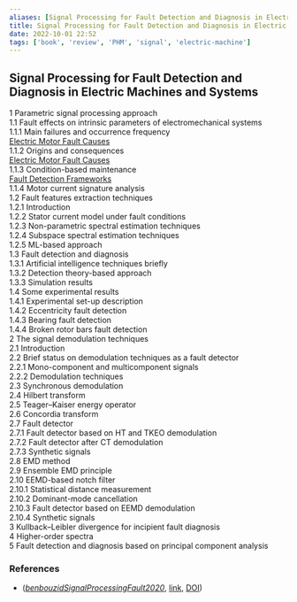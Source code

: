 ```yaml
---
aliases: [Signal Processing for Fault Detection and Diagnosis in Electric Machines and Systems]
title: Signal Processing for Fault Detection and Diagnosis in Electric Machines and Systems
date: 2022-10-01 22:52
tags: ['book', 'review', 'PHM', 'signal', 'electric-machine']
---
```


## Signal Processing for Fault Detection and Diagnosis in Electric Machines and Systems

1 Parametric signal processing approach  
1.1 Fault effects on intrinsic parameters of electromechanical systems  
1.1.1 Main failures and occurrence frequency  
[Electric Motor Fault Causes](../motor-fault/electric-motor-fault-cause.md)  
1.1.2 Origins and consequences  
[Electric Motor Fault Causes](../motor-fault/electric-motor-fault-cause.md)  
1.1.3 Condition-based maintenance  
[Fault Detection Frameworks](../PHM/fault-detection-framework.md)  
1.1.4 Motor current signature analysis  
1.2 Fault features extraction techniques  
1.2.1 Introduction  
1.2.2 Stator current model under fault conditions  
1.2.3 Non-parametric spectral estimation techniques  
1.2.4 Subspace spectral estimation techniques  
1.2.5 ML-based approach  
1.3 Fault detection and diagnosis  
1.3.1 Artificial intelligence techniques briefly  
1.3.2 Detection theory-based approach  
1.3.3 Simulation results  
1.4 Some experimental results  
1.4.1 Experimental set-up description  
1.4.2 Eccentricity fault detection  
1.4.3 Bearing fault detection  
1.4.4 Broken rotor bars fault detection  
2 The signal demodulation techniques  
2.1 Introduction  
2.2 Brief status on demodulation techniques as a fault detector  
2.2.1 Mono-component and multicomponent signals  
2.2.2 Demodulation techniques  
2.3 Synchronous demodulation  
2.4 Hilbert transform  
2.5 Teager–Kaiser energy operator  
2.6 Concordia transform  
2.7 Fault detector  
2.7.1 Fault detector based on HT and TKEO demodulation  
2.7.2 Fault detector after CT demodulation  
2.7.3 Synthetic signals  
2.8 EMD method  
2.9 Ensemble EMD principle  
2.10 EEMD-based notch filter  
2.10.1 Statistical distance measurement  
2.10.2 Dominant-mode cancellation  
2.10.3 Fault detector based on EEMD demodulation  
2.10.4 Synthetic signals  
3 Kullback–Leibler divergence for incipient fault diagnosis  
4 Higher-order spectra  
5 Fault detection and diagnosis based on principal component analysis

### References

- (_[benbouzidSignalProcessingFault2020](zotero://select/library/items/8J7VLLY9)_, [link](https://digital-library.theiet.org/content/books/po/pbpo153e), [DOI](https://doi.org/))
